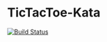 # TicTacToe-Kata

[![Build Status](https://mat-info.visualstudio.com/TicTacToe-Kata/_apis/build/status/TicTacToe-Kata-ASP.NET%20Core-CI?branchName=master)](https://mat-info.visualstudio.com/TicTacToe-Kata/_build/latest?definitionId=1)


